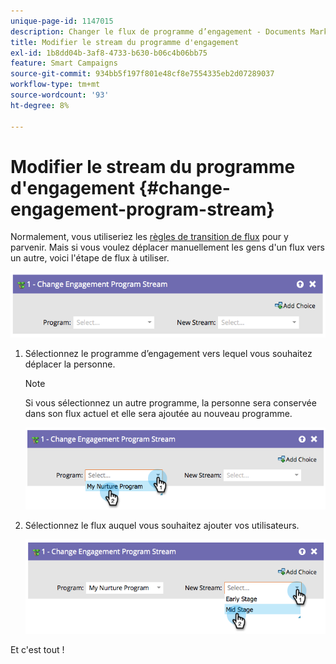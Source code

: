 ```yaml
---
unique-page-id: 1147015
description: Changer le flux de programme d’engagement - Documents Marketo - Documentation du produit
title: Modifier le stream du programme d'engagement
exl-id: 1b8dd04b-3af8-4733-b630-b06c4b06bb75
feature: Smart Campaigns
source-git-commit: 934bb5f197f801e48cf8e7554335eb2d07289037
workflow-type: tm+mt
source-wordcount: '93'
ht-degree: 8%

---
```


# Modifier le stream du programme d&#39;engagement {#change-engagement-program-stream}

Normalement, vous utiliseriez les [règles de transition de flux](/help/marketo/product-docs/email-marketing/drip-nurturing/engagement-program-streams/transition-people-between-engagement-streams.md) pour y parvenir. Mais si vous voulez déplacer manuellement les gens d&#39;un flux vers un autre, voici l&#39;étape de flux à utiliser.

![](assets/change-engagement-program-stream-1.png)

1. Sélectionnez le programme d’engagement vers lequel vous souhaitez déplacer la personne.

   >[!NOTE]
   >
   >Si vous sélectionnez un autre programme, la personne sera conservée dans son flux actuel et elle sera ajoutée au nouveau programme.

   ![](assets/change-engagement-program-stream-2.png)

1. Sélectionnez le flux auquel vous souhaitez ajouter vos utilisateurs.

   ![](assets/change-engagement-program-stream-3.png)

Et c&#39;est tout !

